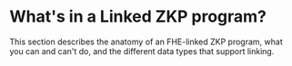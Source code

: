 # What's in a Linked ZKP program?

This section describes the anatomy of an FHE-linked ZKP program, what you can and can't do, and the different data types that support linking.
